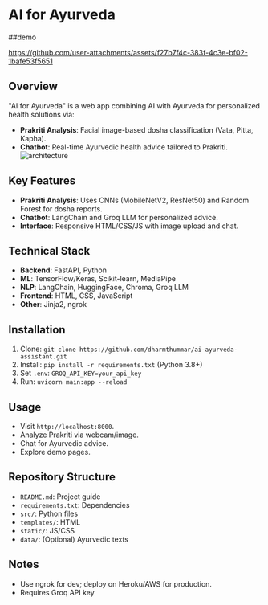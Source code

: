 # AI for Ayurveda

##demo


https://github.com/user-attachments/assets/f27b7f4c-383f-4c3e-bf02-1bafe53f5651







## Overview
"AI for Ayurveda" is a web app combining AI with Ayurveda for personalized health solutions via:
- **Prakriti Analysis**: Facial image-based dosha classification (Vata, Pitta, Kapha).
- **Chatbot**: Real-time Ayurvedic health advice tailored to Prakriti.
![architecture](https://github.com/user-attachments/assets/9228dfc8-ea42-4204-8136-fd52bbb70d5d)
## Key Features

- **Prakriti Analysis**: Uses CNNs (MobileNetV2, ResNet50) and Random Forest for dosha reports.
- **Chatbot**: LangChain and Groq LLM for personalized advice.
- **Interface**: Responsive HTML/CSS/JS with image upload and chat.

## Technical Stack
- **Backend**: FastAPI, Python
- **ML**: TensorFlow/Keras, Scikit-learn, MediaPipe
- **NLP**: LangChain, HuggingFace, Chroma, Groq LLM
- **Frontend**: HTML, CSS, JavaScript
- **Other**: Jinja2, ngrok

## Installation
1. Clone: `git clone https://github.com/dharmthummar/ai-ayurveda-assistant.git`
2. Install: `pip install -r requirements.txt` (Python 3.8+)
3. Set `.env`: `GROQ_API_KEY=your_api_key`
4. Run: `uvicorn main:app --reload`

## Usage
- Visit `http://localhost:8000`.
- Analyze Prakriti via webcam/image.
- Chat for Ayurvedic advice.
- Explore demo pages.

## Repository Structure
- `README.md`: Project guide
- `requirements.txt`: Dependencies
- `src/`: Python files
- `templates/`: HTML
- `static/`: JS/CSS
- `data/`: (Optional) Ayurvedic texts

## Notes
- Use ngrok for dev; deploy on Heroku/AWS for production.
- Requires Groq API key
